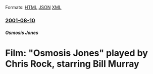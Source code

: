
Formats: [HTML](/news/2001/08/10/film-osmosis-jones-played-by-chris-rock-starring-bill-murray.html)  [JSON](/news/2001/08/10/film-osmosis-jones-played-by-chris-rock-starring-bill-murray.json)  [XML](/news/2001/08/10/film-osmosis-jones-played-by-chris-rock-starring-bill-murray.xml)  

### [2001-08-10](/news/2001/08/10/index.md)

##### Osmosis Jones
#  Film: "Osmosis Jones" played by Chris Rock, starring Bill Murray



